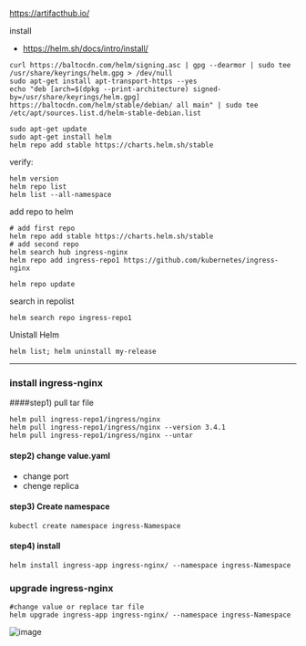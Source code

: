 
https://artifacthub.io/


install 
*  https://helm.sh/docs/intro/install/

```
curl https://baltocdn.com/helm/signing.asc | gpg --dearmor | sudo tee /usr/share/keyrings/helm.gpg > /dev/null
sudo apt-get install apt-transport-https --yes
echo "deb [arch=$(dpkg --print-architecture) signed-by=/usr/share/keyrings/helm.gpg] https://baltocdn.com/helm/stable/debian/ all main" | sudo tee /etc/apt/sources.list.d/helm-stable-debian.list

sudo apt-get update
sudo apt-get install helm
helm repo add stable https://charts.helm.sh/stable
```
verify:
```
helm version
helm repo list
helm list --all-namespace
```

add repo to helm
```
# add first repo
helm repo add stable https://charts.helm.sh/stable
# add second repo
helm search hub ingress-nginx
helm repo add ingress-repo1 https://github.com/kubernetes/ingress-nginx

helm repo update
```

search in repolist
```
helm search repo ingress-repo1
```

Unistall Helm
```
helm list; helm uninstall my-release
```
--------------------------------------------------------------------------------------------------------------
### install ingress-nginx

####step1) pull tar file
```
helm pull ingress-repo1/ingress/nginx
helm pull ingress-repo1/ingress/nginx --version 3.4.1
helm pull ingress-repo1/ingress/nginx --untar
```
#### step2) change value.yaml
  * change port
  * chenge replica
#### step3) Create namespace
```
kubectl create namespace ingress-Namespace
```
#### step4) install 
```
helm install ingress-app ingress-nginx/ --namespace ingress-Namespace
```

### upgrade ingress-nginx
```
#change value or replace tar file
helm upgrade ingress-app ingress-nginx/ --namespace ingress-Namespace
```
  
![image](https://github.com/user-attachments/assets/7b0811fc-b236-4f28-ac00-cfbf1af4c285)


